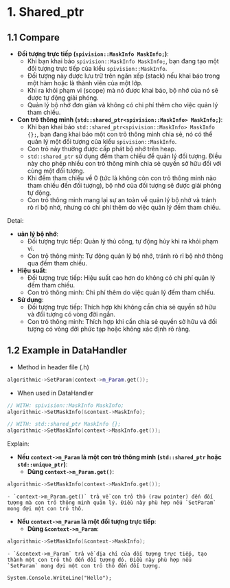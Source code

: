 # 1. Shared_ptr
## 1.1 Compare 
- **Đối tượng trực tiếp (`spivision::MaskInfo MaskInfo;`)**:
    - Khi bạn khai báo `spivision::MaskInfo MaskInfo;`, bạn đang tạo một đối tượng trực tiếp của kiểu `spivision::MaskInfo`.
    - Đối tượng này được lưu trữ trên ngăn xếp (stack) nếu khai báo trong một hàm hoặc là thành viên của một lớp.
    - Khi ra khỏi phạm vi (scope) mà nó được khai báo, bộ nhớ của nó sẽ được tự động giải phóng.
    - Quản lý bộ nhớ đơn giản và không có chi phí thêm cho việc quản lý tham chiếu.
- **Con trỏ thông minh (`std::shared_ptr<spivision::MaskInfo> MaskInfo;`)**:
    - Khi bạn khai báo `std::shared_ptr<spivision::MaskInfo> MaskInfo {};`, bạn đang khai báo một con trỏ thông minh chia sẻ, nó có thể quản lý một đối tượng của kiểu `spivision::MaskInfo`.
    - Con trỏ này thường được cấp phát bộ nhớ trên heap.
    - `std::shared_ptr` sử dụng đếm tham chiếu để quản lý đối tượng. Điều này cho phép nhiều con trỏ thông minh chia sẻ quyền sở hữu đối với cùng một đối tượng.
    - Khi đếm tham chiếu về 0 (tức là không còn con trỏ thông minh nào tham chiếu đến đối tượng), bộ nhớ của đối tượng sẽ được giải phóng tự động.
    - Con trỏ thông minh mang lại sự an toàn về quản lý bộ nhớ và tránh rò rỉ bộ nhớ, nhưng có chi phí thêm do việc quản lý đếm tham chiếu.

Detai: 
- **uản lý bộ nhớ**:
    - Đối tượng trực tiếp: Quản lý thủ công, tự động hủy khi ra khỏi phạm vi.
    - Con trỏ thông minh: Tự động quản lý bộ nhớ, tránh rò rỉ bộ nhớ thông qua đếm tham chiếu.
- **Hiệu suất**:
    - Đối tượng trực tiếp: Hiệu suất cao hơn do không có chi phí quản lý đếm tham chiếu.
    - Con trỏ thông minh: Chi phí thêm do việc quản lý đếm tham chiếu.
- **Sử dụng**:
    - Đối tượng trực tiếp: Thích hợp khi không cần chia sẻ quyền sở hữu và đối tượng có vòng đời ngắn.
    - Con trỏ thông minh: Thích hợp khi cần chia sẻ quyền sở hữu và đối tượng có vòng đời phức tạp hoặc không xác định rõ ràng.

## 1.2 Example in DataHandler
+ Method in header file (.h)
```cpp
algorithmic->SetParam(context->m_Param.get());
```

+ When used in DataHandler
```cpp
// WITH: spivision::MaskInfo MaskInfo;
algorithmic->SetMaskInfo(&context->MaskInfo);

// WITH: std::shared_ptr MaskInfo {};
algorithmic->SetMaskInfo(context->MaskInfo.get());

```

Explain:
- **Nếu `context->m_Param` là một con trỏ thông minh (`std::shared_ptr` hoặc `std::unique_ptr`)**:
    - **Dùng `context->m_Param.get()`**:
```cpp
algorithmic->SetMaskInfo(context->MaskInfo.get());
```
    - `context->m_Param.get()` trả về con trỏ thô (raw pointer) đến đối tượng mà con trỏ thông minh quản lý. Điều này phù hợp nếu `SetParam` mong đợi một con trỏ thô.
- **Nếu `context->m_Param` là một đối tượng trực tiếp**:
    - **Dùng `&context->m_Param`**:
```cpp
algorithmic->SetMaskInfo(&context->MaskInfo);
```
    - `&context->m_Param` trả về địa chỉ của đối tượng trực tiếp, tạo thành một con trỏ thô đến đối tượng đó. Điều này phù hợp nếu `SetParam` mong đợi một con trỏ thô đến đối tượng.


```CSharp
System.Console.WriteLine("Hello");
```
